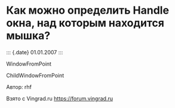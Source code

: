Как можно определить Handle окна, над которым находится мышка?
==============================================================

::: {.date}
01.01.2007
:::

WindowFromPoint

ChildWindowFromPoint

Автор: rhf

Взято с Vingrad.ru <https://forum.vingrad.ru>
